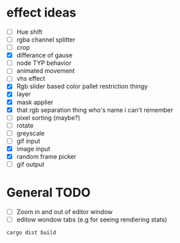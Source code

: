 # effect ideas

- [ ]  Hue shift
- [ ]  rgba channel splitter
- [ ]  crop
- [X]  differance of gause
- [ ]  node TYP behavior
- [ ]  animated movement
- [ ]  vhs effect
- [X]  Rgb slider based color pallet restriction thingy
- [X]  layer
- [X]  mask applier
- [X]  that rgb separation thing who's name i can't remember
- [ ]  pixel sorting (maybe?)
- [ ]  rotate
- [ ]  greyscale
- [ ]  gif input
- [X]  image input
- [X]  random frame picker
- [ ]  gif output

# General TODO

* [ ]  Zoom in and out of editor window
* [ ]  editow wondow tabs (e.g for seeing rendiering stats)

`cargo dist build`
